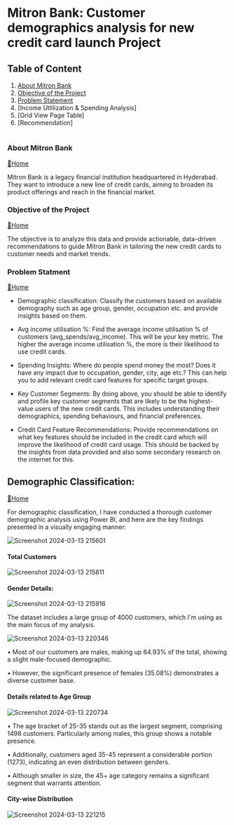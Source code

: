 # Mitron Bank: Customer demographics analysis for new credit card launch Project

## Table of Content
1. [About Mitron Bank](#table-of-content)
2. [Objective of the Project](#table-of-content)
3. [Problem Statement](#table-of-content)
4. [Income Utlilization & Spending Analysis]
5. [Grid View Page Table]
6. [Recommendation]

#
### About Mitron Bank 
[🔁Home](#table-of-content)

Mitron Bank is a legacy financial institution headquartered in Hyderabad. They want to introduce a new line of credit cards, aiming to broaden its product offerings and reach in the financial market.

### Objective of the Project 
 [🔁Home](#table-of-content)

The objective is to analyze this data and provide actionable, data-driven recommendations to guide Mitron Bank in tailoring the new credit cards to customer needs and market trends. 

### Problem Statment   
[🔁Home](#table-of-content)

 * Demographic classification: Classify the customers based on available demography such as age group, gender, occupation etc. and provide insights based on them.
   
 * Avg income utilisation %: Find the average income utilisation % of customers (avg_spends/avg_income). This will be your key metric. The higher the average income utilisation %, the more is their likelihood to use credit cards.
   
 * Spending Insights: Where do people spend money the most? Does it have any impact due to occupation, gender, city, age etc.? This can help you to add relevant credit card features for specific target groups.

 * Key Customer Segments: By doing above, you should be able to identify and profile key customer segments that are likely to be the highest-value users of the new credit cards. This includes understanding their demographics, spending behaviours, and financial preferences. 

 * Credit Card Feature Recommendations: Provide recommendations on what key features should be included in the credit card which will improve the likelihood of credit card usage. This should be backed by the insights from data provided and also some secondary research on the internet for this.

## Demographic Classification:   
[🔁Home](#table-of-content)

For demographic classification, I have conducted a thorough customer demographic analysis using Power BI, and here are the key findings presented in a visually engaging manner:

![Screenshot 2024-03-13 215601](https://github.com/Saquibtechlotraining/Mitron_Bank-Customer_demographics-analysis_for_new_credit_card_launch_Project/assets/91885135/c0b62cf0-4511-40f3-bdec-e1cb1b4aa7d3)

#### Total Customers

![Screenshot 2024-03-13 215811](https://github.com/Saquibtechlotraining/Mitron_Bank-Customer_demographics-analysis_for_new_credit_card_launch_Project/assets/91885135/34fd2873-5ad4-496c-aa0a-8db1b72a6c77)

#### Gender Details:

![Screenshot 2024-03-13 215916](https://github.com/Saquibtechlotraining/Mitron_Bank-Customer_demographics-analysis_for_new_credit_card_launch_Project/assets/91885135/d41df1aa-5cff-4480-bfa9-e2d1bdb57b5d)

The dataset includes a large group of 4000 customers, which I'm using as the main focus of my analysis.

![Screenshot 2024-03-13 220346](https://github.com/Saquibtechlotraining/Mitron_Bank-Customer_demographics-analysis_for_new_credit_card_launch_Project/assets/91885135/e7ffb94c-ef29-4701-8a14-e08e38222f2e)

• Most of our customers are males, making up 64.93% of the total, showing a slight male-focused demographic. 

• However, the significant presence of females (35.08%) demonstrates a diverse customer base.

#### Details related to Age Group

![Screenshot 2024-03-13 220734](https://github.com/Saquibtechlotraining/Mitron_Bank-Customer_demographics-analysis_for_new_credit_card_launch_Project/assets/91885135/9f473fc8-4b24-4ea1-9a2c-da6ff8c69392)

• The age bracket of 25-35 stands out as the largest segment, comprising 1498 customers. Particularly among males, this group shows a notable presence.

• Additionally, customers aged 35-45 represent a considerable portion (1273), indicating an even distribution between genders. 

• Although smaller in size, the 45+ age category remains a significant segment that warrants attention.

#### City-wise Distribution

![Screenshot 2024-03-13 221215](https://github.com/Saquibtechlotraining/Mitron_Bank-Customer_demographics-analysis_for_new_credit_card_launch_Project/assets/91885135/8dc3de70-1dd1-4ef6-8626-c004c85fc40f)

